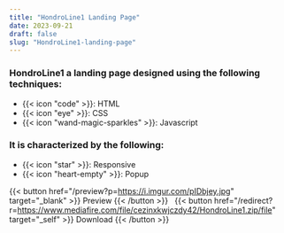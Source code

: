 ```yaml
---
title: "HondroLine1 Landing Page"
date: 2023-09-21
draft: false
slug: "HondroLine1-landing-page"
---
```

### __HondroLine1__ a __landing page__ designed using the following techniques:
- {{< icon "code" >}}: HTML
- {{< icon "eye" >}}: CSS
- {{< icon "wand-magic-sparkles" >}}: Javascript  

### It is characterized by the following:
- {{< icon "star" >}}: Responsive
- {{< icon "heart-empty" >}}:  Popup

<!--adsense-->

{{< button href="/preview?p=https://i.imgur.com/pIDbjey.jpg" target="_blank" >}}
Preview
{{< /button >}} &nbsp; {{< button href="/redirect?r=https://www.mediafire.com/file/cezinxkwjczdy42/HondroLine1.zip/file" target="_self" >}}
Download
{{< /button >}}